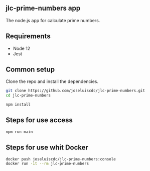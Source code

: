 ## jlc-prime-numbers app

The node.js app for calculate prime numbers.

## Requirements

* Node 12
* Jest

## Common setup

Clone the repo and install the dependencies.

```bash
git clone https://github.com/joseluiscdc/jlc-prime-numbers.git
cd jlc-prime-numbers
```

```bash
npm install
```

## Steps for use access

```bash
npm run main
```
## Steps for use whit Docker

```bash
docker push joseluiscdc/jlc-prime-numbers:console
docker run -it --rm jlc-prime-numbers
```
